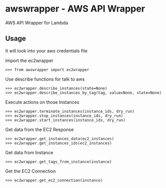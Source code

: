 awswrapper - AWS API Wrapper 
========================

AWS API Wrapper for Lambda

Usage
-----

It will look into your aws credentials file

Import the ec2wrapper

    >>> from awswrapper import ec2wrapper

Use describe functions for talk to aws

    >>> ec2wrapper.describe_instances(state=None)
    >>> ec2wrapper.describe_instances_by_tag(tag, value=None, state=None)
    
Execute actions on those Instances

    >>> ec2wrapper.terminate_instances(instance_ids, dry_run)
    >>> ec2wrapper.stop_instances(instance_ids, dry_run)
    >>> ec2wrapper.start_instances(instance_ids, dry_run)

Get data from the EC2 Response

    >>> ec2wrapper.get_instances_data(ec2_instances)
    >>> ec2wrapper.get_instances_ids(ec2_instances)
    
Get data from Instance

    >>> ec2wrapper.get_tags_from_instance(instance)
    
Get the EC2 Connection

    >>> ec2wrapper.get_ec2_connection(instance)
